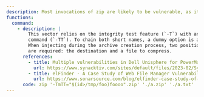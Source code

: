 ```yaml
---
description: Most invocations of zip are likely to be vulnerable, as it doesn't support the [end-of-options switch](../../remediation/) before the archive name.
functions:
  command:
    - description: |
        This vector relies on the integrity test feature (`-T`) with an arbitrary
        command (`-TT`). To chain both short names, a dummy option is added (`-m`).
        When injecting during the archive creation process, two positional arguments
        are required: the destination and a file to compress.
      references:
        - title: Multiple vulnerabilities in Dell Unisphere for PowerMax vApp, VASA Provider vApp and Solutions Enabler vApp CVE-2022-45103 / CVE-2022-45104
          url: https://www.synacktiv.com/sites/default/files/2023-02/Synacktiv-Security_Advisory-Dell_EMC_vApp_Manager-Multiple_Vulnerabilities.pdf
        - title: elFinder - A Case Study of Web File Manager Vulnerabilities
          url: https://www.sonarsource.com/blog/elfinder-case-study-of-web-file-manager-vulnerabilities/
      code: zip '-TmTT="$(id>/tmp/foo)foooo".zip' './a.zip' './a.txt'
---
```

